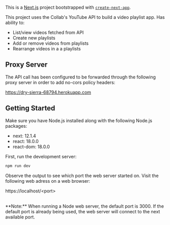 This is a [Next.js](https://nextjs.org/) project bootstrapped with [`create-next-app`](https://github.com/vercel/next.js/tree/canary/packages/create-next-app).

This project uses the Collab's YouTube API to build a video playlist app. 
Has ability to:
 
 * List/view videos fetched from API
 * Create new playlists
 * Add or remove videos from playlists
 * Rearrange videos in a a playlists

## Proxy Server
The API call has been configured to be forwarded through the following proxy server in order to add no-cors policy headers:

https://dry-sierra-68794.herokuapp.com


## Getting Started

Make sure you have Node.js installed along with the following Node.js packages:
* next: 12.1.4
* react: 18.0.0
* react-dom: 18.0.0

First, run the development server:

```bash
npm run dev
```
Observe the output to see which port the web server started on. Visit the following web adress on a web browser:

https://localhost/\<port>

<br>
**Note:** When running a Node web server, the default port is 3000. If the default port is already being used, the web server will connect to the next available port.






